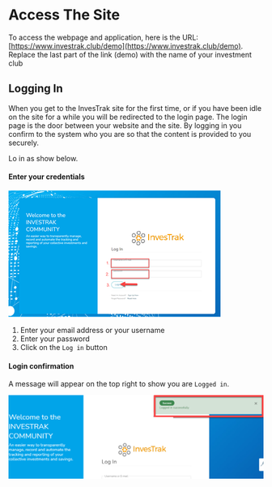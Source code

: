 # Access The Site
To access the webpage and application, here is the URL:
[https://www.investrak.club/demo](https://www.investrak.club/demo).
Replace the last part of the link (demo) with the name of your investment club

##	Logging In
When you get to the InvesTrak site for the first time, or if you have been idle on the site for a while you will be redirected to the login page. The login page is the door between your website and the site. By logging in you confirm to the system who you are so that the content is provided to you securely.

Lo in as show below.
<!-- tabs:start -->
#### **Enter your credentials**

![alt text](../images/1.1_Login.png "login page")

1. Enter your email address  or your username
1. Enter your password
1. Click on the `Log in` button

#### **Login confirmation**
A message will appear on the top right to show you are `Logged in`.

![alt text](../images/1.2_Logged_in.png "logged in message")
<!-- tabs:end -->




